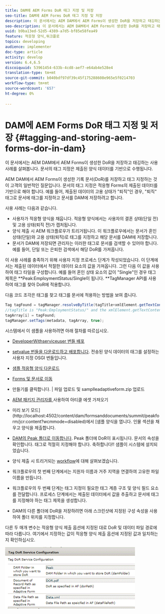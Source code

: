 ```yaml
---
title: DAM에 AEM Forms DoR 태그 지정 및 저장
seo-title: DAM에 AEM Forms DoR 태그 지정 및 저장
description: 이 문서에서는 AEM DAM에서 AEM Forms이 생성한 DoR을 저장하고 태깅하는 사용 사례를 살펴봅니다. 문서의 태그 지정은 제출된 양식 데이터를 기반으로 수행됩니다.
seo-description: 이 문서에서는 AEM DAM에서 AEM Forms이 생성한 DoR을 저장하고 태깅하는 사용 사례를 살펴봅니다. 문서의 태그 지정은 제출된 양식 데이터를 기반으로 수행됩니다.
uuid: b9ba13ed-52d5-4389-a7d5-bf85e58fea49
feature: 적응형 양식,워크플로
topics: developing
audience: implementer
doc-type: article
activity: develop
version: 6.4,6.5
discoiquuid: 53961454-633b-4cd8-aef7-e64ab4e528e4
translation-type: tm+mt
source-git-commit: b040bdf97df39c45f175288608e965e5f0214703
workflow-type: tm+mt
source-wordcount: '657'
ht-degree: 0%

---
```



# DAM에 AEM Forms DoR 태그 지정 및 저장 {#tagging-and-storing-aem-forms-dor-in-dam}

이 문서에서는 AEM DAM에서 AEM Forms이 생성한 DoR을 저장하고 태깅하는 사용 사례를 살펴봅니다. 문서의 태그 지정은 제출된 양식 데이터를 기반으로 수행됩니다.

AEM DAM에서 AEM Forms이 생성한 기록 문서(DoR)를 저장하고 태그 지정하는 것이 고객의 일반적인 질문입니다. 문서의 태그 지정은 적응형 Forms의 제출된 데이터를 기반으로 해야 합니다. 예를 들어, 제출된 데이터의 고용 상태가 &quot;퇴직&quot;인 경우, &quot;퇴직&quot; 태그로 문서에 태그를 지정하고 문서를 DAM에 저장하려고 합니다.

사용 사례는 다음과 같습니다.

* 사용자가 적응형 양식을 채웁니다. 적응형 양식에서는 사용자의 결혼 상태(단일 전) 및 고용 상태(퇴직 전)가 캡처됩니다.
* 양식 제출 시 AEM 워크플로우가 트리거됩니다. 이 워크플로우에서는 문서가 혼인 상태(단일)와 고용 상태(퇴직)로 태그를 지정하고 해당 문서를 DAM에 저장합니다.
* 문서가 DAM에 저장되면 관리자는 이러한 태그로 문서를 검색할 수 있어야 합니다. 예를 들어, 단일 또는 은퇴한 검색에서 해당 DoR를 가져옵니다.

이 사용 사례를 충족하기 위해 사용자 지정 프로세스 단계가 작성되었습니다. 이 단계에서는 제출된 데이터에서 적절한 데이터 요소의 값을 가져옵니다. 그런 다음 이 값을 사용하여 태그 타일을 구성합니다. 예를 들어 혼인 상태 요소의 값이 &quot;Single&quot;인 경우 태그 제목은 **Peak:EmploymentStatus/Single이 됩니다. **TagManager API를 사용하여 태그를 찾아 DoR에 적용합니다.

다음 코드 조각은 태그를 찾고 태그를 문서에 적용하는 방법을 보여 줍니다.

```java
Tag tagFound = tagManager.resolveByTitle(tagTitle+xmlElement.getTextContent());
//tagTitle is "Peak:EmploymentStatus/" and the xmlElement.getTextContent() will return the value Single. So the tag title becomes Peak:EmploymentStatus/Single. Once the tag is found we put the tag in array and apply the tags to the resource as shown below
tagArray[i] = tagFound;
tagManager.setTags(metadata, tagArray, true);
```

시스템에서 이 샘플을 사용하려면 아래 절차를 따르십시오.
* [DeveloperWithserviceuser 번들 배포](/help/forms/assets/common-osgi-bundles/DevelopingWithServiceUser.jar)

* [setvalue 번들을 다운로드하고 배포합니다](/help/forms/assets/common-osgi-bundles/SetValueApp.core-1.0-SNAPSHOT.jar). 전송된 양식 데이터의 태그를 설정하는 사용자 지정 OSGI 번들입니다.

* [샘플 적응형 양식 다운로드](assets/tag-and-store-in-dam-assets.zip)

* [Forms 및 문서로 이동](http://localhost:4502/aem/forms.html/content/dam/formsanddocuments)

* 만들기를 클릭합니다. | 파일 업로드 및 samplleadaptiveform.zip 업로드

* [AEM 패키지 관리자를 ](assets/tag-and-store-in-dam-assets.zip) 사용하여 아티클 에셋 가져오기
* 미리 보기 모드](http://localhost:4502/content/dam/formsanddocuments/summit/peakform/jcr:content?wcmmode=disabled)에서 [샘플 양식을 엽니다. 인물 섹션을 채우고 양식을 제출합니다.
* [DAM의 Peak 폴더로 이동합니다](http://localhost:4502/assets.html/content/dam/Peak). Peak 폴더에 DoR이 표시됩니다. 문서의 속성을 확인합니다. 태그로 적절히 지정해야 합니다.
축하합니다!! 샘플이 시스템에 설치되었습니다.

* 양식 제출 시 트리거되는 [workflow](http://localhost:4502/editor.html/conf/global/settings/workflow/models/TagAndStoreDoRinDAM.html)에 대해 살펴보겠습니다.
* 워크플로우의 첫 번째 단계에서는 지원자 이름과 거주 지역을 연결하여 고유한 파일 이름을 만듭니다.
* 워크플로우의 두 번째 단계는 태그 지정이 필요한 태그 계층 구조 및 양식 필드 요소를 전달합니다. 프로세스 단계에서는 제출된 데이터에서 값을 추출하고 문서에 태그를 지정해야 하는 태그 제목을 생성합니다.
* DAM의 다른 폴더에 DoR을 저장하려면 아래 스크린샷에 지정된 구성 속성을 사용하여 폴더 위치를 지정합니다.

다른 두 매개 변수는 적응형 양식 제출 옵션에 지정된 대로 DoR 및 데이터 파일 경로에 따라 다릅니다. 여기에서 지정하는 값이 적응형 양식 제출 옵션에 지정된 값과 일치하는지 확인하십시오.

![태그 도르](assets/tag_dor_service_configuration.gif)

